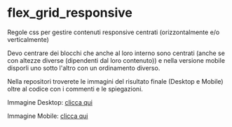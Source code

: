 # flex_grid_responsive
Regole css per gestire contenuti responsive centrati (orizzontalmente e/o verticalmente)

Devo centrare dei blocchi che anche al loro interno sono centrati (anche se con altezze diverse (dipendenti dal loro contenuto)) e nella versione mobile disporli uno sotto l'altro con un ordinamento diverso.

Nella repositori troverete le immagini del risultato finale (Desktop e Mobile) oltre al codice con i commenti e le spiegazioni.

Immagine Desktop: <a href="https://raw.githubusercontent.com/eag87/flex_grid_responsive/master/flex_grid_responsive-desktop.png" target="blank">clicca qui</a>

Immagine Mobile: <a href="https://raw.githubusercontent.com/eag87/flex_grid_responsive/master/flex_grid_responsive-mobile.png" target="blank">clicca qui</a>
